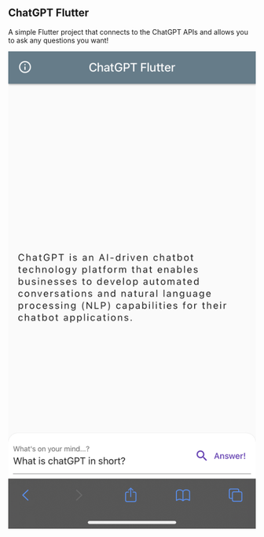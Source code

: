 ## ChatGPT Flutter

A simple Flutter project that connects to the ChatGPT APIs and allows you to ask any questions you want!

![screenshot](screenshot.jpeg)